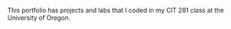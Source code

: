 This portfolio has projects and labs that I coded in my CIT 281 class at the University of Oregon.
  
  
  


